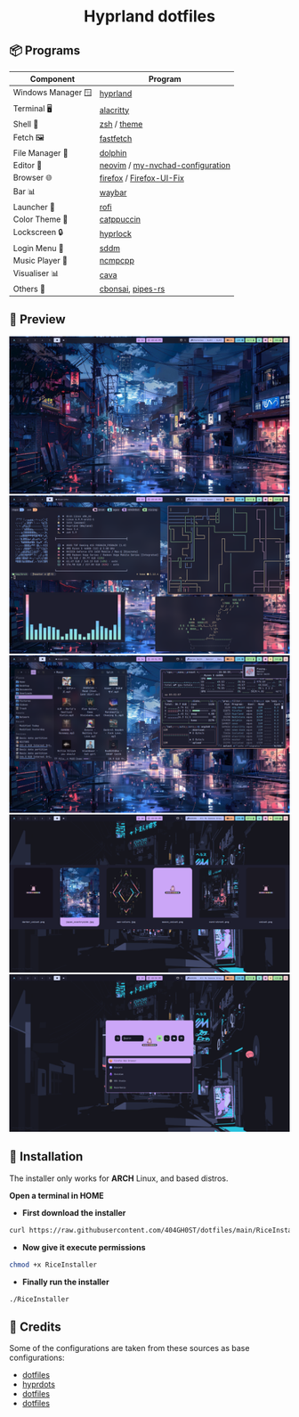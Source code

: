 <div align="center">
    <h1> Hyprland dotfiles </h1>
</div>

## 📦 Programs
| Component         | Program    |
|-------------------|------------|
| Windows Manager 🪟| [hyprland](https://github.com/hyprwm/Hyprland)  |
| Terminal 🖥️       | [alacritty](https://github.com/alacritty/alacritty)        |
| Shell 🐚          | [zsh](https://github.com/zsh-users/zsh) / [theme](https://github.com/JanDeDobbeleer/oh-my-posh) |
| Fetch 🖼️          | [fastfetch](https://github.com/fastfetch-cli/fastfetch) |
| File Manager 📁   | [dolphin](https://github.com/KDE/dolphin)      |
| Editor 📝         | [neovim](https://github.com/neovim/neovim) / [my-nvchad-configuration](https://github.com/404GH0ST/my-nvchad-configuration)     |
| Browser 🌐        | [firefox](https://github.com/topics/firefox-browser) / [Firefox-UI-Fix](https://github.com/black7375/Firefox-UI-Fix)|
| Bar 📊            | [waybar](https://github.com/Alexays/Waybar)      |
| Launcher 🚀       | [rofi](https://github.com/davatorium/rofi)          |
| Color Theme 🎨    | [catppuccin](https://github.com/catppuccin/catppuccin) |
| Lockscreen 🔒     | [hyprlock](https://github.com/hyprwm/hyprlock)  |
| Login Menu 🚪     | [sddm](https://github.com/sddm/sddm)          |
| Music Player 🎵   | [ncmpcpp](https://github.com/ncmpcpp/ncmpcpp)      |
| Visualiser 📊     | [cava](https://github.com/karlstav/cava)          |
| Others 🌱         | [cbonsai](https://github.com/mhzawadi/homebrew-cbonsai), [pipes-rs](https://github.com/lhvy/pipes-rs) |

## 📸 Preview
![preview_1](./assets/preview_1.png)
![preview_2](./assets/preview_2.png)
![preview_3](./assets/preview_3.png)
![preview_4](./assets/preview_4.png)
![preview_5](./assets/preview_5.png)

## 💾 Installation 
The installer only works for **ARCH** Linux, and based distros.

<b>Open a terminal in HOME</b>
- **First download the installer**
```sh
curl https://raw.githubusercontent.com/404GH0ST/dotfiles/main/RiceInstaller -o $HOME/RiceInstaller
```
- **Now give it execute permissions**
```sh
chmod +x RiceInstaller
```
- **Finally run the installer**
```sh
./RiceInstaller
```

## 📝 Credits
Some of the configurations are taken from these sources as base configurations:
- [dotfiles](https://github.com/sameemul-haque/dotfiles)
- [hyprdots](https://github.com/prasanthrangan/hyprdots)
- [dotfiles](https://github.com/gh0stzk/dotfiles)
- [dotfiles](https://github.com/m4xshen/dotfiles)
